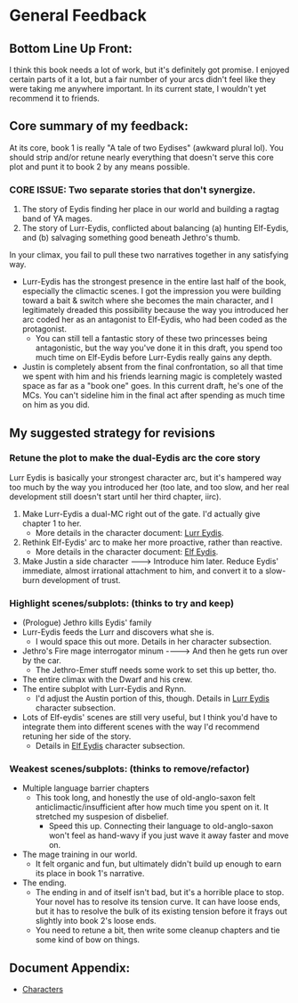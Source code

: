 # General Feedback

## Bottom Line Up Front:
I think this book needs a lot of work, but it's definitely got promise. I enjoyed certain parts of it a lot, but a fair number of your arcs didn't feel like they were taking me anywhere important. In its current state, I wouldn't yet recommend it to friends.

## Core summary of my feedback:
At its core, book 1 is really "A tale of two Eydises" (awkward plural lol). You should strip and/or retune nearly everything that doesn't serve this core plot and punt it to book 2 by any means possible.

### **CORE ISSUE:** Two separate stories that don't synergize.
1. The story of Eydis finding her place in our world and building a ragtag band of YA mages.
2. The story of Lurr-Eydis, conflicted about balancing (a) hunting Elf-Eydis, and (b) salvaging something good beneath Jethro's thumb.

In your climax, you fail to pull these two narratives together in any satisfying way.
* Lurr-Eydis has the strongest presence in the entire last half of the book, especially the climactic scenes. I got the impression you were building toward a bait & switch where she becomes the main character, and I legitimately dreaded this possibility because the way you introduced her arc coded her as an antagonist to Elf-Eydis, who had been coded as the protagonist.
	* You can still tell a fantastic story of these two princesses being antagonistic, but the way you've done it in this draft, you spend too much time on Elf-Eydis before Lurr-Eydis really gains any depth.
* Justin is completely absent from the final confrontation, so all that time we spent with him and his friends learning magic is completely wasted space as far as a "book one" goes. In this current draft, he's one of the MCs. You can't sideline him in the final act after spending as much time on him as you did.

## My suggested strategy for revisions

### Retune the plot to make the dual-Eydis arc the core story
Lurr Eydis is basically your strongest character arc, but it's hampered way too much by the way you introduced her (too late, and too slow, and her real development still doesn't start until her third chapter, iirc).
1. Make Lurr-Eydis a dual-MC right out of the gate. I'd actually give chapter 1 to her.
	* More details in the character document: [Lurr Eydis](https://github.com/csmerrell/CollisionFeedback/blob/main/Characters.md#lurr-eydis).
2. Rethink Elf-Eydis' arc to make her more proactive, rather than reactive.
	* More details in the character document: [Elf Eydis](https://github.com/csmerrell/CollisionFeedback/blob/main/Characters.md#elf-eydis).
3. Make Justin a side character ---> Introduce him later. Reduce Eydis' immediate, almost irrational attachment to him, and convert it to a slow-burn development of trust.

### Highlight scenes/subplots: (thinks to try and keep)
* (Prologue) Jethro kills Eydis' family
* Lurr-Eydis feeds the Lurr and discovers what she is.
	* I would space this out more. Details in her character subsection.
* Jethro's Fire mage interrogator minum ----> And then he gets run over by the car.
	* The Jethro-Emer stuff needs some work to set this up better, tho.
* The entire climax with the Dwarf and his crew.
* The entire subplot with Lurr-Eydis and Rynn.
	* I'd adjust the Austin portion of this, though. Details in [Lurr Eydis](https://github.com/csmerrell/CollisionFeedback/blob/main/Characters.md#lurr-eydis) character subsection.
* Lots of Elf-eydis' scenes are still very useful, but I think you'd have to integrate them into different scenes with the way I'd recommend retuning her side of the story.
	* Details in [Elf Eydis](https://github.com/csmerrell/CollisionFeedback/blob/main/Characters.md#elf-eydis) character subsection.

### Weakest scenes/subplots: (thinks to remove/refactor)
* Multiple language barrier chapters
	* This took long, and honestly the use of old-anglo-saxon felt anticlimactic/insufficient after how much time you spent on it. It stretched my suspesion of disbelief. 
		* Speed this up. Connecting their language to old-anglo-saxon won't feel as hand-wavy if you just wave it away faster and move on.
* The mage training in our world.
	* It felt organic and fun, but ultimately didn't build up enough to earn its place in book 1's narrative.
* The ending.
	* The ending in and of itself isn't bad, but it's a horrible place to stop. Your novel has to resolve its tension curve. It can have loose ends, but it has to resolve the bulk of its existing tension before it frays out slightly into book 2's loose ends.
	* You need to retune a bit, then write some cleanup chapters and tie some kind of bow on things.

## Document Appendix:
* [Characters](https://github.com/csmerrell/CollisionFeedback/blob/main/Characters.md)

